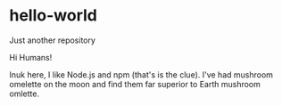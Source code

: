 # hello-world
Just another repository

Hi Humans!

Inuk here, I like Node.js and npm (that's is the clue).
I've had mushroom omelette on the moon and find them far superior to Earth mushroom omlette.
